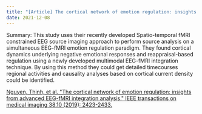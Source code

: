 ```yaml
---
title: "[Article] The cortical network of emotion regulation: insights from advanced EEG-fMRI integration analysis."
date: 2021-12-08
---
```


Summary: This study uses their recently developed Spatio-temporal fMRI constrained EEG source imaging approach to perform source analysis on a simultaneous EEG-fMRI emotion regulation paradigm. They found cortical dynamics underlying negative emotional responses and reappraisal-based regulation using a newly developed multimodal EEG-fMRI integration technique. By using this method they could get detailed timecourses regional activities and causality analyses based on cortical current density could be identified.

[Nguyen, Thinh, et al. "The cortical network of emotion regulation: insights from advanced EEG-fMRI integration analysis." IEEE transactions on medical imaging 38.10 (2019): 2423-2433.](https://ieeexplore.ieee.org/abstract/document/8649830) <br/>
